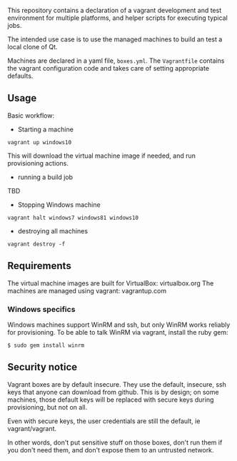 This repository contains a declaration of a vagrant development and test
environment for multiple platforms, and helper scripts for executing typical
jobs.

The intended use case is to use the managed machines to build an test a local
clone of Qt.

Machines are declared in a yaml file, `boxes.yml`. The `Vagrantfile` contains
the vagrant configuration code and takes care of setting appropriate defaults.

## Usage

Basic workflow:

* Starting a machine

`vagrant up windows10`

This will download the virtual machine image if needed, and run provisioning
actions.

* running a build job

TBD

* Stopping Windows machine

`vagrant halt windows7 windows81 windows10`

* destroying all machines

`vagrant destroy -f`


## Requirements

The virtual machine images are built for VirtualBox: virtualbox.org
The machines are managed using vagrant: vagrantup.com

### Windows specifics

Windows machines support WinRM and ssh, but only WinRM works reliably for
provisioning. To be able to talk WinRM via vagrant, install the ruby gem:

`$ sudo gem install winrm`


## Security notice

Vagrant boxes are by default insecure. They use the default, insecure,
ssh keys that anyone can download from github. This is by design; on some
machines, those default keys will be replaced with secure keys during
provisioning, but not on all.

Even with secure keys, the user credentials are still the default, ie
vagrant/vagrant.

In other words, don't put sensitive stuff on those boxes, don't run them
if you don't need them, and don't expose them to an untrusted network.
